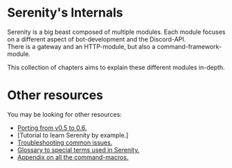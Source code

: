 # Serenity's Internals

Serenity is a big beast composed of multiple modules.
Each module focuses on a different aspect of bot-development and the Discord-API.\
There is a gateway and an HTTP-module, but also a command-framework-module.

This collection of chapters aims to explain these different modules in-depth.

# Other resources

You may be looking for other resources:

* [Porting from v0.5 to 0.6.]
* [Tutorial to learn Serenity by example.]
* [Troubleshooting common issues.]
* [Glossary to special terms used in Serenity.]
* [Appendix on all the command-macros.]

[Appendix on all the command-macros.]: ../appendix/about.md
[Glossary to special terms used in Serenity.]: ../glossary/about.md
[Troubleshooting common issues.]: ../troubleshooting/about.md
[Porting from v0.5 to 0.6.]: ../porting/0.5-to-0.6/about.md
